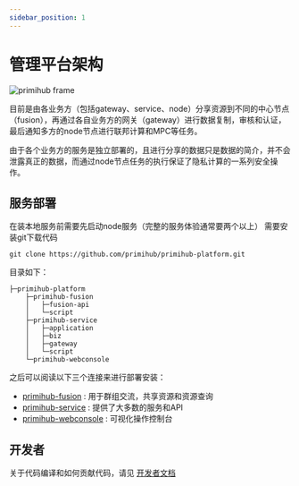 ```yaml
---
sidebar_position: 1
---
```


# 管理平台架构
![primihub frame](/img/primihub_frame.png) 

目前是由各业务方（包括gateway、service、node）分享资源到不同的中心节点（fusion），再通过各自业务方的网关（gateway）进行数据复制，审核和认证，最后通知多方的node节点进行联邦计算和MPC等任务。

由于各个业务方的服务是独立部署的，且进行分享的数据只是数据的简介，并不会泄露真正的数据，而通过node节点任务的执行保证了隐私计算的一系列安全操作。

## 服务部署
在装本地服务前需要先启动node服务（完整的服务体验通常要两个以上）
需要安装git下载代码

    git clone https://github.com/primihub/primihub-platform.git

目录如下：

    ├─primihub-platform
        ├─primihub-fusion
        │   ├─fusion-api
        │   └─script
        ├─primihub-service
        │   ├─application
        │   ├─biz
        │   ├─gateway
        │   └─script
        └─primihub-webconsole

之后可以阅读以下三个连接来进行部署安装：
- [primihub-fusion](/docs/developer-docs/privacy-platform/privacy-platform-fusion) : 用于群组交流，共享资源和资源查询
- [primihub-service](/docs/developer-docs/privacy-platform/privacy-platform-service) : 提供了大多数的服务和API
- [primihub-webconsole](/docs/developer-docs/privacy-platform/privacy-platform-webconsole) : 可视化操作控制台

## 开发者
  关于代码编译和如何贡献代码，请见 [开发者文档](/docs/developer-docs/privacy-platform/)

